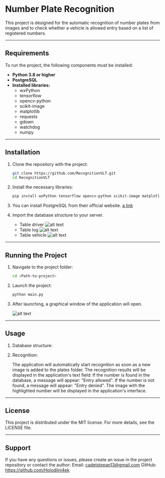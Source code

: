 # Number Plate Recognition

This project is designed for the automatic recognition of number plates from images and to check whether a vehicle is allowed entry based on a list of registered numbers.

---

## Requirements

To run the project, the following components must be installed:

- **Python 3.8 or higher**
- **PostgreSQL**
- **Installed libraries:**
  - wxPython
  - tensorflow
  - opencv-python
  - scikit-image
  - matplotlib
  - requests
  - gdown
  - watchdog
  - numpy

---

## Installation

1. Clone the repository with the project:

   ```bash
   git clone https://github.com/RecognitionVLT.git
   cd RecognitionVLT

2. Install the necessary libraries:

    ```bash
    pip install wxPython tensorflow opencv-python scikit-image matplotlib requests gdown watchdog numpy

3. You can install PostgreSQL from their official website. [a link](https://www.postgresql.org/)

4. Import the database structure to your server.
    - Table driver
    ![alt text](image-1.png)
    - Table log
    ![alt text](image-2.png)
    - Table vehicle
    ![alt text](image-3.png)

---

## Running the Project

1. Navigate to the project folder:

    ```bash
    cd <Path-to-project>

2. Launch the project:

    ```bash
    python main.py

3. After launching, a graphical window of the application will open.

    ![alt text](image.png)

---

## Usage

1. Database structure:

2. Recognition:

    The application will automatically start recognition as soon as a new image is added to the plates folder.
    The recognition results will be displayed in the application's text field:
    If the number is found in the database, a message will appear: "Entry allowed".
    If the number is not found, a message will appear: "Entry denied".
    The image with the highlighted number will be displayed in the application's interface.

---

## License

This project is distributed under the MIT license. For more details, see the LICENSE file.

---

## Support

If you have any questions or issues, please create an issue in the project repository or contact the author:
    Email: <cadetstepan13@gmail.com>
    GitHub: <https://github.com/Holodilni4ek>
